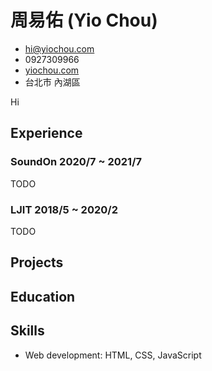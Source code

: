 <!-- The (first) h1 will be used as the <title> of the HTML page -->
# 周易佑 (Yio Chou)

<!-- The unordered list immediately after the h1 will be formatted on a single
line. It is intended to be used for contact details -->
- <hi@yiochou.com>
- 0927309966
- [yiochou.com](http://yiochou.com)
- 台北市 內湖區

<!-- The paragraph after the h1 and ul and before the first h2 is optional. It
is intended to be used for a short summary. -->
Hi
## Experience

<!-- You have to wrap the "left" and "right" half of these headings in spans by
hand -->
### SoundOn 2020/7 ~ 2021/7 </span>

TODO

### LJIT 2018/5 ~ 2020/2</span>

TODO

## Projects

## Education

## Skills

 - Web development: HTML, CSS, JavaScript
